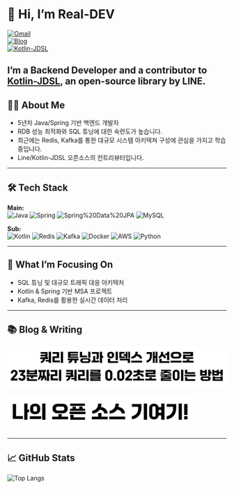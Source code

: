 # 👋 Hi, I’m Real-DEV
[![Gmail](https://img.shields.io/badge/Gmail-sjn3649@gmail.com-red?logo=gmail&logoColor=white)](mailto:sjn3649@gmail.com)  
[![Blog](https://img.shields.io/badge/Blog-Real%20Library-blue?logo=gitbook&logoColor=white)](https://real-dev.gitbook.io/real-library)  
[![Kotlin-JDSL](https://img.shields.io/badge/Kotlin--JDSL-Contributor-purple?logo=kotlin&logoColor=white)](https://github.com/line/kotlin-jdsl)  

I’m a **Backend Developer** and a **contributor** to [Kotlin-JDSL](https://github.com/line/kotlin-jdsl), an open-source library by LINE.
---

## 👨‍💻 About Me
- 5년차 Java/Spring 기반 백엔드 개발자 
- RDB 성능 최적화와 SQL 튜닝에 대한 숙련도가 높습니다.
- 최근에는 Redis, Kafka를 통한 대규모 시스템 아키텍쳐 구성에 관심을 가지고 학습중입니다.
- Line/Kotlin-JDSL 오픈소스의 컨트리뷰터입니다.

---

## 🛠️ Tech Stack

**Main:**  
![Java](https://img.shields.io/badge/Java-007396?logo=java&logoColor=white) 
![Spring](https://img.shields.io/badge/Spring-6DB33F?logo=spring&logoColor=white) 
![Spring%20Data%20JPA](https://img.shields.io/badge/Spring%20Data%20JPA-6DB33F?logo=spring&logoColor=white) 
![MySQL](https://img.shields.io/badge/MySQL-4479A1?logo=mysql&logoColor=white)  

**Sub:**  
![Kotlin](https://img.shields.io/badge/Kotlin-7F52FF?logo=kotlin&logoColor=white) 
![Redis](https://img.shields.io/badge/Redis-DC382D?logo=redis&logoColor=white) 
![Kafka](https://img.shields.io/badge/Kafka-231F20?logo=apachekafka&logoColor=white) 
![Docker](https://img.shields.io/badge/Docker-2496ED?logo=docker&logoColor=white) 
![AWS](https://img.shields.io/badge/AWS-232F3E?logo=amazonaws&logoColor=white) 
![Python](https://img.shields.io/badge/Python-3776AB?logo=python&logoColor=white)  

---

## 🎯 What I’m Focusing On
- SQL 튜닝 및 대규모 트래픽 대응 아키텍처  
- Kotlin & Spring 기반 MSA 프로젝트  
- Kafka, Redis를 활용한 실시간 데이터 처리  

---

## 📚 Blog & Writing
[![RDB 인덱스는 조회 성능에 얼마나 영향을 끼치는가](./assets/TtoI-20250921201034.png)](https://real-dev.gitbook.io/real-library/real-post/rdb)

[![나의 오픈소스 기여기](/assets/TtoI-20250921201002.png)](https://real-dev.gitbook.io/real-library/real-post/undefined)

---

## 📈 GitHub Stats
![Top Langs](https://github-readme-stats.vercel.app/api/top-langs/?username=sjnqkqh&layout=compact&theme=radical)  
